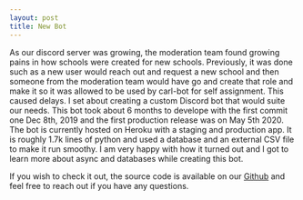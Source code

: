 ```yaml
---
layout: post
title: New Bot
---
```


As our discord server was growing, the moderation team found growing pains in how schools were created for new schools. Previously, it was done such as a new user would reach out and request a new school and then someone from the moderation team would have go and create that role and make it so it was allowed to be used by carl-bot for self assignment. This caused delays. I set about creating a custom Discord bot that would suite our needs. This bot took about 6 months to develope with the first commit one Dec 8th, 2019 and the first production release was on May 5th 2020. The bot is currently hosted on Heroku with a staging and production app. It is roughly 1.7k lines of python and used a database and an external CSV file to make it run smoothy. I am very happy with how it turned out and I got to learn more about async and databases while creating this bot.

If you wish to check it out, the source code is available on our [Github](https://github.com/Competitive-Cyber-Clubs/Discord-Bot) and feel free to reach out if you have any questions.
